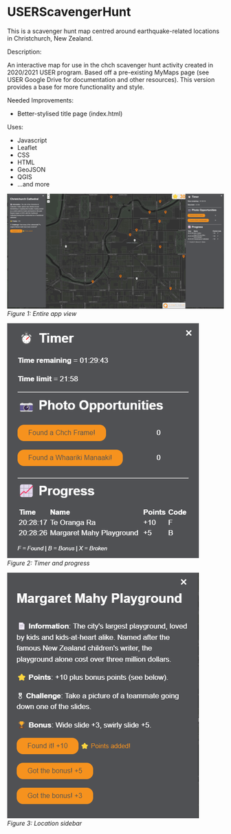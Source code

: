 # USERScavengerHunt
This is a scavenger hunt map centred around earthquake-related locations in Christchurch, New Zealand.

Description: 

An interactive map for use in the chch scavenger hunt activity created in 2020/2021 USER program. Based off a pre-existing MyMaps page (see USER Google Drive for documentation and other resources). This version provides a base for more functionality and style.

Needed Improvements:
* Better-stylised title page (index.html)

Uses:
* Javascript
* Leaflet
* CSS
* HTML
* GeoJSON
* QGIS
* ...and more

![View upon opening](./img/app_example.png) 
*Figure 1: Entire app view*

![](./img/timer_and_progress.png)  
*Figure 2: Timer and progress*

![](./img/location_sidebar.png)     
*Figure 3: Location sidebar*
